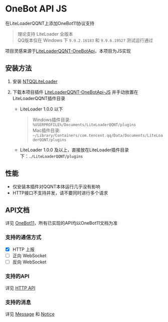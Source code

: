 # OneBot API JS

在LiteLoaderQQNT上添加OneBot11协议支持

> 理论支持 LiteLoader 全版本  
> QQ版本仅在 Windows 下 `9.9.2.16183` 和 `9.9.6.19527` 测试运行通过

项目灵感来源于[LiteLoaderQQNT-OneBotApi](https://github.com/linyuchen/LiteLoaderQQNT-OneBotApi)，本项目为JS实现


## 安装方法

1. 安装 [NTQQLiteLoader](https://github.com/LiteLoaderQQNT/LiteLoaderQQNT)

2. 下载本项目插件 [LiteLoaderQQNT-OneBotApi-JS](https://github.com/2891954521/LiteLoaderQQNT-OneBotApi-JS) 并手动放置在LiteLoaderQQNT插件目录
   
   - LiteLoader 1.0.0 以下  
     > Windows插件目录: `%USERPROFILE%/Documents/LiteLoaderQQNT/plugins`  
       Mac插件目录: `~/Library/Containers/com.tencent.qq/Data/Documents/LiteLoaderQQNT/plugins`  
   
   - LiteLoader 1.0.0 及以上，直接放在LiteLoader插件目录下：`./LiteLoaderQQNT/plugins`


## 性能

- 仅安装本插件对QQNT本体运行几乎没有影响  
- HTTP接口不支持并发，请不要同时进行多个请求

## API文档
详见 [OneBot11](https://11.onebot.dev/)，所有已实现的API均以OneBot11文档为准

### 支持的通信方式

* [X] HTTP 上报
* [ ] 正向 WebSocket
* [ ] 反向 WebSocket

### 支持的API

详见 [HTTP API](https://github.com/2891954521/LiteLoaderQQNT-OneBotApi-JS/blob/main/doc/http.md)


### 支持的消息

详见 [Message](https://github.com/2891954521/LiteLoaderQQNT-OneBotApi-JS/blob/main/doc/message.md)
和 [Notice](https://github.com/2891954521/LiteLoaderQQNT-OneBotApi-JS/blob/main/doc/notice.md)
